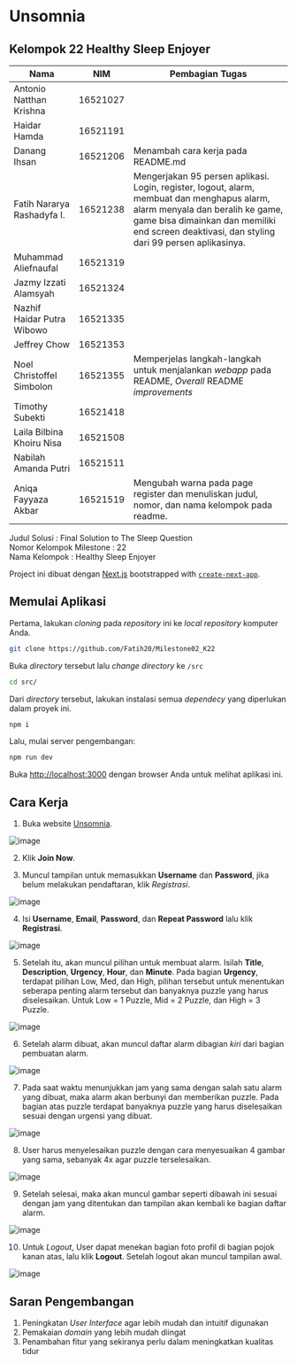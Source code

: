 # Unsomnia
## Kelompok 22 Healthy Sleep Enjoyer
| Nama | NIM | Pembagian Tugas |
| ------ | ----| ---- |
|Antonio Natthan Krishna|16521027|  |
| Haidar Hamda|16521191| |
| Danang Ihsan|16521206| Menambah cara kerja pada README.md |
|Fatih Nararya Rashadyfa I.|16521238| Mengerjakan 95 persen aplikasi. Login, register, logout, alarm, membuat dan menghapus alarm, alarm menyala dan beralih ke game, game bisa dimainkan dan memiliki end screen deaktivasi, dan styling dari 99 persen aplikasinya. |
|Muhammad Aliefnaufal|16521319| |
|Jazmy Izzati Alamsyah|16521324| |
|Nazhif Haidar Putra Wibowo|16521335| |
|Jeffrey Chow|16521353| |
|Noel Christoffel Simbolon|16521355|Memperjelas langkah-langkah untuk menjalankan *webapp* pada README, *Overall* README *improvements*|
|Timothy Subekti|16521418| |
|Laila Bilbina Khoiru Nisa|16521508| |
|Nabilah Amanda Putri|16521511| |
|Aniqa Fayyaza Akbar|16521519| Mengubah warna pada page register dan menuliskan judul, nomor, dan nama kelompok pada readme. |

Judul Solusi : Final Solution to The Sleep Question  
Nomor Kelompok Milestone : 22  
Nama Kelompok : Healthy Sleep Enjoyer  

Project ini dibuat dengan [Next.js](https://nextjs.org/) bootstrapped with [`create-next-app`](https://github.com/vercel/next.js/tree/canary/packages/create-next-app).

## Memulai Aplikasi

Pertama, lakukan *cloning* pada *repository* ini ke *local repository* komputer Anda.

```bash
git clone https://github.com/Fatih20/Milestone02_K22
```

Buka *directory* tersebut lalu *change directory* ke `/src`

```bash
cd src/
```

Dari *directory* tersebut, lakukan instalasi semua *dependecy* yang diperlukan dalam proyek ini.

```bash
npm i
```

Lalu, mulai server pengembangan:

```bash
npm run dev
```

Buka [http://localhost:3000](http://localhost:3000) dengan browser Anda untuk melihat aplikasi ini. 

<!-- ## Dokumentasi Web
1. Tampilan Awal WebApp Unsomnia
  
![image](https://user-images.githubusercontent.com/92136335/184679895-b1f16023-d218-4144-bfee-530073202371.png)
  
2. Halaman Log In Unsomnia
  
![image](https://user-images.githubusercontent.com/92136335/184681064-7392fe9e-f8e0-440e-8ca5-622ca394fa40.png)

3. Halaman Register 
  
![image](https://user-images.githubusercontent.com/92136335/184681463-09a24a3f-bae4-46a9-8d73-36660da9dd70.png)

4. Halaman Utama
  
![image](https://user-images.githubusercontent.com/92136335/184681649-364d139f-1a8f-4475-a942-654f56a29da0.png) -->

## Cara Kerja
1. Buka website [Unsomnia](http://unsomnia.vercel.app/).

![image](https://user-images.githubusercontent.com/89301221/184844218-4d4599e9-e4ae-47b8-b1b8-de9a34806607.jpg)

2. Klik __Join Now__.

3. Muncul tampilan untuk memasukkan __Username__ dan __Password__, jika belum melakukan pendaftaran, klik _Registrasi_.

![image](https://user-images.githubusercontent.com/89301221/184844311-09d5baf1-ed28-440f-a8f2-c9d6515e5e69.jpg)

4. Isi __Username__, __Email__, __Password__, dan __Repeat Password__ lalu klik __Registrasi__.

![image](https://user-images.githubusercontent.com/89301221/184844659-5f92bc2a-f668-4fb5-92f0-2eaad1bcd1f6.jpg)

5. Setelah itu, akan muncul pilihan untuk membuat alarm. Isilah __Title__, __Description__, __Urgency__, __Hour__, dan __Minute__. Pada bagian __Urgency__, terdapat pilihan Low, Med, dan High, pilihan tersebut untuk menentukan seberapa penting alarm tersebut dan banyaknya puzzle yang harus diselesaikan. Untuk Low = 1 Puzzle, Mid = 2 Puzzle, dan High = 3 Puzzle.

![image](https://user-images.githubusercontent.com/89301221/184844481-fb96da4f-3c6e-41c8-a770-62bb3643cadd.jpg)

6. Setelah alarm dibuat, akan muncul daftar alarm dibagian _kiri_ dari bagian pembuatan alarm.

![image](https://user-images.githubusercontent.com/89301221/184844358-a666235e-0cb7-4f31-9a84-82c2b9668d10.jpg)

7. Pada saat waktu menunjukkan jam yang sama dengan salah satu alarm yang dibuat, maka alarm akan berbunyi dan memberikan puzzle. Pada bagian atas puzzle terdapat banyaknya puzzle yang harus diselesaikan sesuai dengan urgensi yang dibuat.

![image](https://user-images.githubusercontent.com/89301221/184844544-7f0ebd68-41ed-41c4-a9a0-2b6104f0e5d3.jpg)

8. User harus menyelesaikan puzzle dengan cara menyesuaikan 4 gambar yang sama, sebanyak 4x agar puzzle terselesaikan.

![image](https://user-images.githubusercontent.com/89301221/184844616-84e1280f-5378-49bc-93f3-07753b5245f8.jpg)

9. Setelah selesai, maka akan muncul gambar seperti dibawah ini sesuai dengan jam yang ditentukan dan tampilan akan kembali ke bagian daftar alarm.

![image](https://user-images.githubusercontent.com/89301221/184844568-da37040d-743e-4e1d-966a-a438f5dea9c5.jpg)

10. Untuk _Logout_, User dapat menekan bagian foto profil di bagian pojok kanan atas, lalu klik __Logout__. Setelah logout akan muncul tampilan awal.

![image](https://user-images.githubusercontent.com/89301221/184844526-eeb5cb54-79a3-4683-845d-b536288e342d.jpg)

## Saran Pengembangan
1. Peningkatan *User Interface* agar lebih mudah dan intuitif digunakan
2. Pemakaian *domain* yang lebih mudah diingat
3. Penambahan fitur yang sekiranya perlu dalam meningkatkan kualitas tidur

